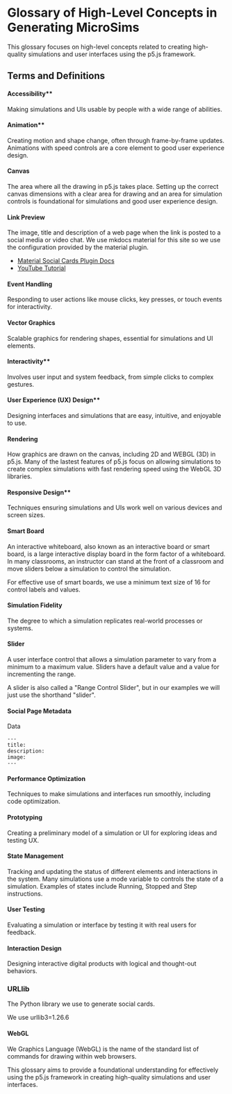 # Glossary of High-Level Concepts in Generating MicroSims

This glossary focuses on high-level concepts related to creating high-quality simulations and user interfaces using the p5.js framework.

## Terms and Definitions

#### Accessibility**

Making simulations and UIs usable by people with a wide range of abilities.

#### Animation**

Creating motion and shape change, often through frame-by-frame updates.
Animations with speed controls are a core element to good user experience design.

#### Canvas

The area where all the drawing in p5.js takes place.  Setting up
the correct canvas dimensions with a clear area for drawing
and an area for simulation controls is foundational for simulations and good user experience design.

#### Link Preview

The image, title and description of a web page when the link is posted to a social media or video chat.
We use mkdocs material for this site so we use the configuration provided by the material plugin.

* [Material Social Cards Plugin Docs](https://squidfunk.github.io/mkdocs-material/setup/setting-up-social-cards/)
* [YouTube Tutorial](https://www.youtube.com/watch?v=4OjnOc6ftJ8)


#### Event Handling

Responding to user actions like mouse clicks, key presses, or touch events for interactivity.

#### Vector Graphics

Scalable graphics for rendering shapes, essential for simulations and UI elements.

#### Interactivity**

Involves user input and system feedback, from simple clicks to complex gestures.

#### User Experience (UX) Design**

Designing interfaces and simulations that are easy, intuitive, and enjoyable to use.

#### Rendering

How graphics are drawn on the canvas, including 2D and WEBGL (3D) in p5.js.
Many of the lastest features of p5.js focus on allowing simulations to
create complex simulations with fast rendering speed using the WebGL
3D libraries.

#### Responsive Design**

Techniques ensuring simulations and UIs work well on various devices and screen sizes.

#### Smart Board

An interactive whiteboard, also known as an interactive board or smart board,
is a large interactive display board in the form factor of a whiteboard.
In many classrooms, an instructor can stand at the front of a classroom
and move sliders below a simulation to control the simulation.

For effective use of smart boards, we use a minimum text size of 16 for control labels and values.

#### Simulation Fidelity

The degree to which a simulation replicates real-world processes or systems.

#### Slider

A user interface control that allows a simulation parameter to vary from a minimum to a maximum value.
Sliders have a default value and a value for incrementing the range.

A slider is also called a "Range Control Slider", but in our examples we will just use the shorthand "slider".

#### Social Page Metadata

Data 

```
---
title:
description:
image:
---
```

#### Performance Optimization

Techniques to make simulations and interfaces run smoothly, including code optimization.

#### Prototyping

Creating a preliminary model of a simulation or UI for exploring ideas and testing UX.

#### State Management

Tracking and updating the status of different elements and interactions in the system.
Many simulations use a mode variable to controls the state of a simulation.
Examples of states include Running, Stopped and Step instructions.

#### User Testing

Evaluating a simulation or interface by testing it with real users for feedback.

#### Interaction Design

Designing interactive digital products with logical and thought-out behaviors.

### URLlib

The Python library we use to generate social cards.

We use urllib3=1.26.6

#### WebGL
We Graphics Language (WebGL) is the name of the standard list of commands for drawing within web browsers.

This glossary aims to provide a foundational understanding for effectively using the p5.js framework in creating high-quality simulations and user interfaces.
